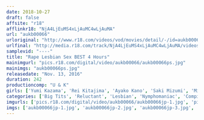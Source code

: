 ```yaml
---
date: 2018-10-27
draft: false
affsite: "r18"
afflinkr18: "NjA4LjEuMS4xLjAuMC4wLjAuMA"
url: "aukb00066"
urloriginal: "http://www.r18.com/videos/vod/movies/detail/-/id=aukb00066"
urlfinal: "http://media.r18.com/track/NjA4LjEuMS4xLjAuMC4wLjAuMA/videos/vod/movies/detail/-/id=aukb00066"
samplevid: "----"
title: "Rape Lesbian Sex BEST 4 Hours"
mainimgurl: "pics.r18.com/digital/video/aukb00066/aukb00066ps.jpg"
mainimgs: "aukb00066ps.jpg"
releasedate: "Nov. 13, 2016"
duration: 242
productioncomp: "U & K"
girls: ['Yumi Kazama', 'Rei Kitajima', 'Ayako Kano', 'Saki Mizumi', 'Midori Takashima', 'Yuzuna Adachi', 'Kanon Takigawa', 'Natsuki Yokoyama', 'Ayumi Takanashi', 'Airi Kubota']
categories: ['Big Tits', 'Reluctant', 'Lesbian', 'Nymphomaniac', 'Compilation', 'Hi-Def']
imgurls: ['pics.r18.com/digital/video/aukb00066/aukb00066jp-1.jpg', 'pics.r18.com/digital/video/aukb00066/aukb00066jp-2.jpg', 'pics.r18.com/digital/video/aukb00066/aukb00066jp-3.jpg', 'pics.r18.com/digital/video/aukb00066/aukb00066jp-4.jpg', 'pics.r18.com/digital/video/aukb00066/aukb00066jp-5.jpg', 'pics.r18.com/digital/video/aukb00066/aukb00066jp-6.jpg', 'pics.r18.com/digital/video/aukb00066/aukb00066jp-7.jpg', 'pics.r18.com/digital/video/aukb00066/aukb00066jp-8.jpg', 'pics.r18.com/digital/video/aukb00066/aukb00066jp-9.jpg', 'pics.r18.com/digital/video/aukb00066/aukb00066jp-10.jpg', 'pics.r18.com/digital/video/aukb00066/aukb00066jp-11.jpg', 'pics.r18.com/digital/video/aukb00066/aukb00066jp-12.jpg', 'pics.r18.com/digital/video/aukb00066/aukb00066jp-13.jpg', 'pics.r18.com/digital/video/aukb00066/aukb00066jp-14.jpg', 'pics.r18.com/digital/video/aukb00066/aukb00066jp-15.jpg', 'pics.r18.com/digital/video/aukb00066/aukb00066jp-16.jpg', 'pics.r18.com/digital/video/aukb00066/aukb00066jp-17.jpg', 'pics.r18.com/digital/video/aukb00066/aukb00066jp-18.jpg', 'pics.r18.com/digital/video/aukb00066/aukb00066jp-19.jpg', 'pics.r18.com/digital/video/aukb00066/aukb00066jp-20.jpg']
imgs: ['aukb00066jp-1.jpg', 'aukb00066jp-2.jpg', 'aukb00066jp-3.jpg', 'aukb00066jp-4.jpg', 'aukb00066jp-5.jpg', 'aukb00066jp-6.jpg', 'aukb00066jp-7.jpg', 'aukb00066jp-8.jpg', 'aukb00066jp-9.jpg', 'aukb00066jp-10.jpg', 'aukb00066jp-11.jpg', 'aukb00066jp-12.jpg', 'aukb00066jp-13.jpg', 'aukb00066jp-14.jpg', 'aukb00066jp-15.jpg', 'aukb00066jp-16.jpg', 'aukb00066jp-17.jpg', 'aukb00066jp-18.jpg', 'aukb00066jp-19.jpg', 'aukb00066jp-20.jpg']
---
```

